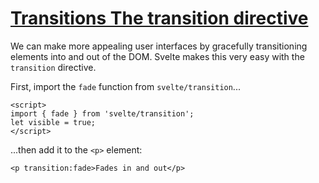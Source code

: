 # [Transitions  The transition directive](https://svelte.dev/tutorial/transition)

We can make more appealing user interfaces by gracefully transitioning elements into and out of the DOM. Svelte makes this very easy with the `transition` directive.

First, import the `fade` function from `svelte/transition`...

```svelte
<script>
import { fade } from 'svelte/transition';
let visible = true;
</script>
```

...then add it to the `<p>` element:

```svelte
<p transition:fade>Fades in and out</p>
```
